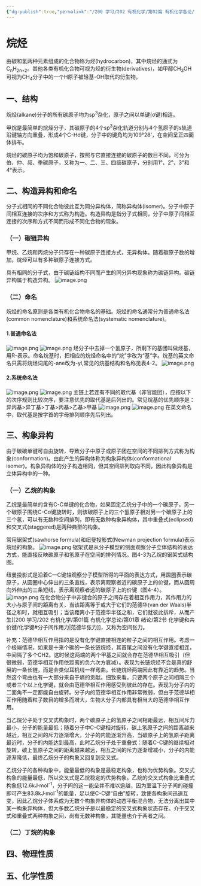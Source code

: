 ```yaml
---
{"dg-publish":true,"permalink":"/200 学习/202 有机化学/第02篇 有机化学各论/第04章 烷烃和环烷烃/第1节 烷烃/烷烃/","title":"烷烃","created":"2024-01-30T18:45:52.998+08:00","updated":"2024-02-08T00:18:18.667+08:00"}
---
```


# 烷烃
由碳和氢两种元素组成的化合物称为烃(hydrocarbon)，其中烷烃的通式为C<sub>n</sub>H<sub>2n+2</sub>。其他各类有机化合物可视为烃的衍生物(derivatives)，如甲醇CH<sub>3</sub>OH可视为CH<sub>4</sub>分子中的一个H原子被轻基-OH取代的衍生物。
## 一、结构
烷烃(alkane)分子的所有碳原子均为sp<sup>3</sup>杂化，原子之间以单键(σ键)相连。

甲烷是最简单的烷烃分子，其碳原子的4个sp<sup>3</sup>杂化轨道分别与4个氢原子的s轨道沿键轴方向重叠，形成4个C-Hσ键，分子中的键角均为109°28'，在空间呈正四面体排布。

烷烃的碳原子均为饱和碳原子，按照与它直接连接的碳原子的数目不同，可分为伯、仲、叔、季碳原子，又称为一、二、三、四级碳原子，分别用1°、2°、3°和4°表示。
## 二、构造异构和命名
分子式相同的不同化合物彼此互为同分异构体，简称异构体(isomer)。分子中原子间相互连接的次序和方式称为构造。构造异构是指分子式相同，分子中原子间相互连接的次序和方式不同而形成不同化合物的现象。
### （一）碳链异构
甲烷、乙烷和丙烷分子只存在一种碳原子连接方式，无异构体。随着碳原子数的增加，烷烃可以有多种碳原子连接方式。

具有相同的分子式，由于碳链结构不同而产生的同分异构现象称为碳链异构。碳链异构属于构造异构。
![image.png](https://cdn.jsdelivr.net/gh/Dolan-Lance/Image-Jiang/202401301854950.jpg)
### （二）命名
烷烃的命名原则是各类有机化合物命名的基础。烷烃的命名通常分为普通命名法(common nomenclature)和系统命名法(systematic nomenclature)。
#### 1.普通命名法
![image.png](https://cdn.jsdelivr.net/gh/Dolan-Lance/Image-Jiang/202401301858654.jpg)
![image.png](https://cdn.jsdelivr.net/gh/Dolan-Lance/Image-Jiang/202401301859379.jpg)
烃分子中去掉一个氢原子，所剩下的基团叫做烃基，用R-表示。命名烷基时，把相应的烷烃命名中的“烷”字改为“基”字。烷基的英文命名只需将烷烃词尾的-ane改为-yl,常见的烷基结构和名称见表4-2。
![image.png](https://cdn.jsdelivr.net/gh/Dolan-Lance/Image-Jiang/202401301900244.jpg)
#### 2.系统命名法
![image.png](https://cdn.jsdelivr.net/gh/Dolan-Lance/Image-Jiang/202401301905276.jpg)
![image.png](https://cdn.jsdelivr.net/gh/Dolan-Lance/Image-Jiang/202401301905819.jpg)
主链上若连有不同的取代基（非官能团），应按以下的次序规则比较次序，要注意优先的取代基是后列出的。常见烷基的优先顺序是：
异丙基>异丁基>丁基>丙基>乙基>甲基
![image.png](https://cdn.jsdelivr.net/gh/Dolan-Lance/Image-Jiang/202401301909723.jpg)
![image.png](https://cdn.jsdelivr.net/gh/Dolan-Lance/Image-Jiang/202401301908349.jpg)
在英文命名中，取代基是按字首的字母排列顺序先后列出。
## 三、构象异构
由于碳碳单键可自由旋转，导致分子中原子或原子团在空间的不同排列方式称为构象(conformation)。由此产生的异构体称为构象异构体(conformational isomer)。构象异构体的分子构造相同，但其空间排列取向不同，因此构象异构是立体异构中的一种。
### （一）乙烷的构象
乙烷是最简单的含有C-C单键的化合物，如果固定乙烷分子中的一个碳原子，另一个碳原子围绕C-Cσ键旋转时，则该碳原子上的三个氢原子相对另一个碳原子上的三个氢，可以有无数种空间排列，即有无数种构象异构体，其中重叠式(eclipsed)和交叉式(staggered)是两种典型的构象。

常用锯架式(sawhorse formula)和纽曼投影式(Newman projection formula)表示烷烃的构象。
![image.png](https://cdn.jsdelivr.net/gh/Dolan-Lance/Image-Jiang/202401301914009.jpg)
锯架式是从分子模型的侧面观察分子立体结构的表达方式，能直接反映碳原子和氢原子在空间的排列情况。图4-3为乙烷的锯架式结构图。

纽曼投影式是沿着C一C键轴观察分子模型所得的平面的表达方式，用圆圈表示碳原子，从圆圈中心伸出的三条直线，表示离观察者近的碳原子上的价键，而从圆周向外伸出的三条短线，表示离观察者远的碳原子上的价键（图4-4）。
![image.png](https://cdn.jsdelivr.net/gh/Dolan-Lance/Image-Jiang/202401301914461.jpg)
在化合物分子中非键合的原子之间存在着相互作用力，其作用力的大小与原子间的距离有关，当该距离等于或大于它们的范德华(van der Waals)半径之和时，就相互吸引；当该距离小于范德华半径之和，它们就彼此排斥，从而产生[[200 学习/202 有机化学/第01篇 有机化学总论/第01章 绪论/第2节 化学键和共价键/化学键#分子间作用力\|范德华张力]]，又称为空间张力。

补充：范德华相互作用指的是没有化学键直接相连的粒子之间的相互作用。考虑一个极端情况，如果是十来个碳的一条长链烷烃，其首尾之间没有化学键直接相连，中间隔了多个CH2。这时候这两端的两个甲基之间就会存在范德华相互吸引（但很微弱，范德华相互作用依距离的负六次方衰减）。表现为长链烷烃不会是真的舒展的一条长链，而是会类似耳机线一样弯曲。长链烷烃两端因此有靠近的趋势。当然这个弯曲也有一大部分来自于熵的贡献。细致来看，只要两个原子之间相隔三个或者三个以上化学键，就会由范德华相互作用感受到彼此的存在。表现为分子内的二面角不一定都能自由旋转。分子内的范德华相互作用非常微弱，但由于范德华相互作用随着粒子数目的增多而增大，生物大分子内部具有相当大的范德华相互作用。

当乙烷分子处于交叉式构象时，两个碳原子上的氢原子之间相距最远，相互间斥力最小，分子的能量最低；随着分子中C-C键相对旋转，碳上氢原子之间的距离越来越近，相互之间的斥力逐渐增大，分子的内能逐渐升高，当碳原子上的氢原子距离最近时，分子的内能达到最高，此时乙烷分子处于重叠式：随着C-C键的继续相对旋转，碳上氢原子之间的距离越来越远，相互之间的斥力逐渐增减小，分子的内能逐渐降低，最终乙烷分子的构象又回复到交叉式。

乙烷分子的各种构象中，能量最低的构象是最稳定构象，也称为优势构象。交叉式构象的能量最低，所以交叉式是乙烷稳定的优势构象。乙烷的交叉式构象比重叠式构象低12.6kJ·mol<sup>-1</sup>，分子间的这一能垒并不难以逾越，因为室温下分子间的碰撞即可产生83.8kJ·mol<sup>-1</sup>的能量，足以使C-C键“自由”旋转，致使各构象间迅速互变，因此乙烷分子体系成为无数个构象异构体的动态平衡混合物，无法分离出其中某一构象异构体，但大多数乙烷分子是以最稳定的交叉式构象状态存在。介于交叉式和重叠式两种构象之间，尚有无数种构象，其能量也介于两者之间。
### （二）丁烷的构象
## 四、物理性质
## 五、化学性质